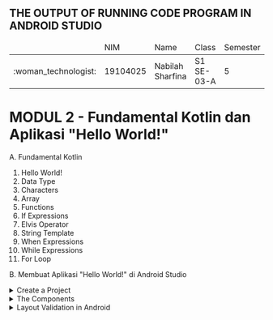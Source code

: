 ## THE OUTPUT OF RUNNING CODE PROGRAM IN ANDROID STUDIO
<table>
    <thead>
        <tr>
            <td></td>
            <td>NIM</td>
            <td>Name</td>
            <td>Class</td>
            <td>Semester</td>
        </tr>
    </thead>
    <tbody>
        <tr>
            <td>:woman_technologist:</td>
            <td>19104025</td>
            <td>Nabilah Sharfina</td>
            <td>S1 SE-03-A</td>
            <td>5</td>
        </tr>
    </tbody>
</table>

# MODUL 2 - Fundamental Kotlin dan Aplikasi "Hello World!"
A. Fundamental Kotlin
 1. Hello World!
    <img src=""></img>
 2. Data Type
    <img src=""></img>
 3. Characters
    <img src=""></img>
 4. Array
    <img src=""></img>
 5. Functions
    <img src=""></img>
 6. If Expressions
    <img src=""></img>
 7. Elvis Operator
    <img src=""></img>
 8. String Template
    <img src=""></img>
 9. When Expressions
    <img src=""></img>
 10. While Expressions
    <img src=""></img>
 11. For Loop
    <img src=""></img>

B. Membuat Aplikasi "Hello World!" di Android Studio
<details>
    <summary>Create a Project</summary>
    <p></p>
</details>
<details>
    <summary>The Components</summary>
</details>
<details>
    <summary>Layout Validation in Android</summary>
    <img src="https://user-images.githubusercontent.com/58089002/152164595-e4668d6d-49a1-4862-bf81-4c3c221550f5.png"></img>
    <img src="https://user-images.githubusercontent.com/58089002/152164732-a1ee8c57-7b39-43c1-97ed-c2a93922961d.png"></img>
</detail>
<br>
<br>

# MODUL 3 - "Hello World!" dan Activity Lifecycle
<details>
    <summary></summary>
   <img src=""></img>
</details>
<details>
    <summary></summary>
    <img src=""></img>
</details>
<details>
    <summary></summary>
    <img src=""></img>
</details>